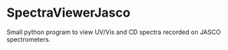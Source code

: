 # SpectraViewerJasco
Small python program to view UV/Vis and CD spectra recorded on JASCO spectrometers.
